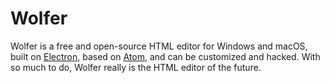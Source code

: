 # Wolfer
Wolfer is a free and open-source HTML editor for Windows and macOS, built on [Electron](https://github.com/electron/electron), based on [Atom](https://github.com/atom/atom), and can be customized and hacked. With so much to do, Wolfer really is the HTML editor of the future.
